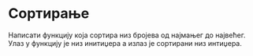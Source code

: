 # Сортирање

Написати функцију која сортира низ бројева од најмањег до највећег. Улаз у функцију је низ инитиџера а излаз је сортирани низ интиџера.

